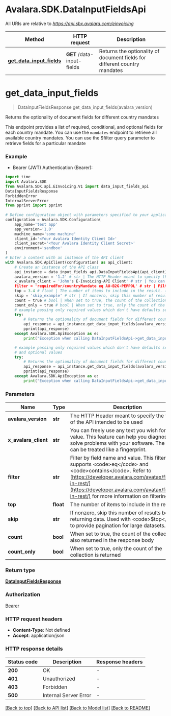# Avalara.SDK.DataInputFieldsApi

All URIs are relative to *https://api.sbx.avalara.com/einvoicing*

Method | HTTP request | Description
------------- | ------------- | -------------
[**get_data_input_fields**](DataInputFieldsApi.md#get_data_input_fields) | **GET** /data-input-fields | Returns the optionality of document fields for different country mandates


# **get_data_input_fields**
> DataInputFieldsResponse get_data_input_fields(avalara_version)

Returns the optionality of document fields for different country mandates

This endpoint provides a list of required, conditional, and optional fields for each country mandate. You can use the <code>mandates</code> endpoint to retrieve all available country mandates. You can use the $filter query parameter to retrieve fields for a particular mandate

### Example

* Bearer (JWT) Authentication (Bearer):

```python
import time
import Avalara.SDK
from Avalara.SDK.api.EInvoicing.V1 import data_input_fields_api
DataInputFieldsResponse
ForbiddenError
InternalServerError
from pprint import pprint
    
# Define configuration object with parameters specified to your application.
configuration = Avalara.SDK.Configuration(
    app_name='test app'
    app_version='1.0'
    machine_name='some machine'
    client_id='<Your Avalara Identity Client Id>'
    client_secret='<Your Avalara Identity Client Secret>'
    environment='sandbox'
)
# Enter a context with an instance of the API client
with Avalara.SDK.ApiClient(configuration) as api_client:
    # Create an instance of the API class
    api_instance = data_input_fields_api.DataInputFieldsApi(api_client)
    avalara_version = '1.2' # str | The HTTP Header meant to specify the version of the API intended to be used
    x_avalara_client = 'John's E-Invoicing-API Client' # str | You can freely use any text you wish for this value. This feature can help you diagnose and solve problems with your software. The header can be treated like a fingerprint. (optional)
    filter = 'requiredFor/countryMandate eq AU-B2G-PEPPOL' # str | Filter by field name and value. This filter only supports <code>eq</code> and <code>contains</code>. Refer to [https://developer.avalara.com/avatax/filtering-in-rest/](https://developer.avalara.com/avatax/filtering-in-rest/) for more information on filtering. (optional)
    top = 3.4 # float | The number of items to include in the result. (optional)
    skip = 'skip_example' # str | If nonzero, skip this number of results before returning data. Used with <code>$top</code> to provide pagination for large datasets. (optional)
    count = true # bool | When set to true, the count of the collection is also returned in the response body (optional)
    count_only = true # bool | When set to true, only the count of the collection is returned (optional)
    # example passing only required values which don't have defaults set
    try:
        # Returns the optionality of document fields for different country mandates
        api_response = api_instance.get_data_input_fields(avalara_version)
        pprint(api_response)
    except Avalara.SDK.ApiException as e:
        print("Exception when calling DataInputFieldsApi->get_data_input_fields: %s\n" % e)

    # example passing only required values which don't have defaults set
    # and optional values
    try:
        # Returns the optionality of document fields for different country mandates
        api_response = api_instance.get_data_input_fields(avalara_version, x_avalara_client=x_avalara_client, filter=filter, top=top, skip=skip, count=count, count_only=count_only)
        pprint(api_response)
    except Avalara.SDK.ApiException as e:
        print("Exception when calling DataInputFieldsApi->get_data_input_fields: %s\n" % e)
```

### Parameters

Name | Type | Description  | Notes
------------- | ------------- | ------------- | -------------
 **avalara_version** | **str**| The HTTP Header meant to specify the version of the API intended to be used |
 **x_avalara_client** | **str**| You can freely use any text you wish for this value. This feature can help you diagnose and solve problems with your software. The header can be treated like a fingerprint. | [optional]
 **filter** | **str**| Filter by field name and value. This filter only supports &lt;code&gt;eq&lt;/code&gt; and &lt;code&gt;contains&lt;/code&gt;. Refer to [https://developer.avalara.com/avatax/filtering-in-rest/](https://developer.avalara.com/avatax/filtering-in-rest/) for more information on filtering. | [optional]
 **top** | **float**| The number of items to include in the result. | [optional]
 **skip** | **str**| If nonzero, skip this number of results before returning data. Used with &lt;code&gt;$top&lt;/code&gt; to provide pagination for large datasets. | [optional]
 **count** | **bool**| When set to true, the count of the collection is also returned in the response body | [optional]
 **count_only** | **bool**| When set to true, only the count of the collection is returned | [optional]

### Return type

[**DataInputFieldsResponse**](DataInputFieldsResponse.md)

### Authorization

[Bearer](../README.md#Bearer)

### HTTP request headers

 - **Content-Type**: Not defined
 - **Accept**: application/json


### HTTP response details

| Status code | Description | Response headers |
|-------------|-------------|------------------|
**200** | OK |  -  |
**401** | Unauthorized |  -  |
**403** | Forbidden |  -  |
**500** | Internal Server Error |  -  |

[[Back to top]](#) [[Back to API list]](../../../README.md#documentation-for-api-endpoints) [[Back to Model list]](../../../README.md#documentation-for-models) [[Back to README]](../../../README.md)

